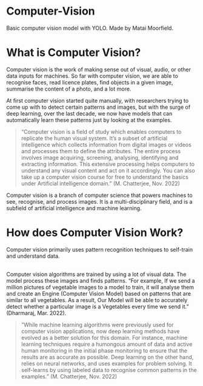 # Computer-Vision
Basic computer vision model with YOLO. 
Made by Matai Moorfield.

# What is Computer Vision?

Computer vision is the work of making sense out of visual, audio, or other data inputs for machines. So far with computer vision, we are able to recognise faces, read licence plates, find objects in a given image, summarise the content of a photo, and a lot more.

At first computer vision started quite manually, with researchers trying to come up with to detect certain patterns and images, but with the surge of deep learning, over the last decade, we now have models that can automatically learn these patterns just by looking at the examples.

> “Computer vision is a field of study which enables computers to replicate the human visual system. It’s a subset of artificial intelligence which collects information from digital images or videos and processes them to define the attributes. The entire process involves image acquiring, screening, analysing, identifying and extracting information. This extensive processing helps computers to understand any visual content and act on it accordingly. You can also take up a computer vision course for free to understand the basics under Artificial intelligence domain.” (M. Chatterjee, Nov. 2022)
> 

Computer vision is a branch of computer science that powers machines to see, recognise, and process images. It is a multi-disciplinary field, and is a subfield of artificial intelligence and machine learning. 


# How does Computer Vision Work?

<aside>
Computer vision primarily uses pattern recognition techniques to self-train and understand data.

</aside>
<br />


Computer vision algorithms are trained by using a lot of visual data. The model process these images and finds patterns. “For example, If we send a million pictures of vegetable images to a model to train, it will analyse them and create an Engine (Computer Vision Model) based on patterns that are similar to all vegetables. As a result, Our Model will be able to accurately detect whether a particular image is a Vegetables every time we send it.” (Dharmaraj, Mar. 2022).

> ”While machine learning algorithms were previously used for computer vision applications, now deep learning methods have evolved as a better solution for this domain. For instance, machine learning techniques require a humongous amount of data and active human monitoring in the initial phase monitoring to ensure that the results are as accurate as possible. Deep learning on the other hand, relies on neural networks, and uses examples for problem solving. It self-learns by using labeled data to recognise common patterns in the examples.” (M. Chatterjee, Nov. 2022)
>
